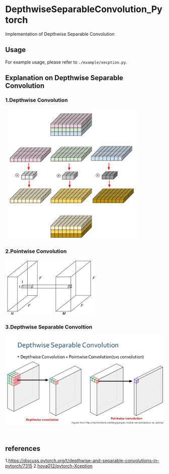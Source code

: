 # DepthwiseSeparableConvolution_Pytorch
Implementation of Depthwise Separable Convolution

## Usage

For example usage, please refer to `./example/xecption.py`.

## Explanation on Depthwise Separable Convolution
### 1.Depthwise Convolution
![depthwise](./images/depthwise.png)
### 2.Pointwise Convolution
![pointwise](./images/pointwise.png)

### 3.Depthwise Separable Convoltion
![DepthwiseSeparable](./images/DepthwiseSeparable.jpeg)

 ` `
 ` `
 ` `
## references

1.https://discuss.pytorch.org/t/depthwise-and-separable-convolutions-in-pytorch/7315
2.[hoya012/pytorch-Xception](https://github.com/hoya012/pytorch-Xception)
